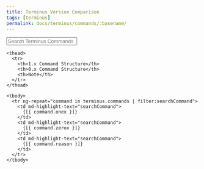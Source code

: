 ```yaml
---
title: Terminus Version Comparison
tags: [terminus]
permalink: docs/terminus/commands/:basename/
---
```


<div class="col-md-12" ng-app="terminusCompareApp" ng-controller="mainController">


  <form>
    <div class="form-group">
      <div class="input-group">
        <div class="input-group-addon"><i class="fa fa-search"></i></div>
        <input type="text" class="form-control" placeholder="Search Terminus Commands" ng-model="searchCommand">
        <div style="background:#fff;cursor:pointer;" ng-click="clearFilters()" class="input-group-addon">
        <span class="fa fa-times"></span>
        </div>
      </div>      
    </div>
  </form>
  <table class="table table-responsive table-bordered table-striped">

    <thead>
      <tr>
        <th>1.x Command Structure</th>
        <th>0.x Command Structure</th>
        <th>Note</th>
      </tr>
    </thead>

    <tbody>
      <tr ng-repeat="command in terminus.commands | filter:searchCommand">
        <td md-highlight-text="searchCommand">
          {[{ command.onex }]}
        </td>
        <td md-highlight-text="searchCommand">
          {[{ command.zerox }]}
        </td>
        <td md-highlight-text="searchCommand">
          {[{ command.reason }]}
        </td>
      </tr>
    </tbody>

  </table>
</div>
